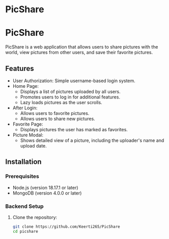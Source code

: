 # PicShare  
# PicShare

PicShare is a web application that allows users to share pictures with the world, view pictures from other users, and save their favorite pictures.

## Features

- User Authorization: Simple username-based login system.
- Home Page:
  - Displays a list of pictures uploaded by all users.
  - Promotes users to log in for additional features.
  - Lazy loads pictures as the user scrolls.
- After Login:
  - Allows users to favorite pictures.
  - Allows users to share new pictures.
- Favorite Page:
  - Displays pictures the user has marked as favorites.
- Picture Modal:
  - Shows detailed view of a picture, including the uploader's name and upload date.

## Installation

### Prerequisites

- Node.js (version 18.17.1 or later)
- MongoDB (version 4.0.0 or later)

### Backend Setup

1. Clone the repository:
   ```bash
   git clone https://github.com/Keerti265/PicShare
   cd picshare
